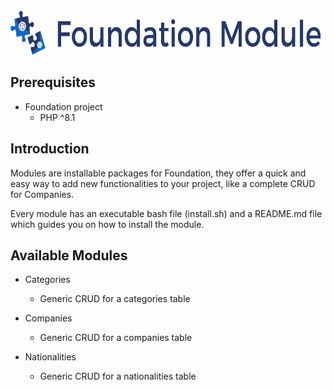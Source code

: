 <br />
<div align="center">
  <a href="#">
    <img src="./logo.png" alt="Logo" height="70">
  </a>
</div>


## Prerequisites

* Foundation project
  * PHP ^8.1

## Introduction

Modules are installable packages for Foundation, they offer a quick and easy way to add new functionalities
to your project, like a complete CRUD for Companies. 

Every module has an executable bash file (install.sh) and a README.md file which guides you on 
how to install the module.

## Available Modules

* Categories
  * Generic CRUD for a categories table

* Companies
  * Generic CRUD for a companies table

* Nationalities
  * Generic CRUD for a nationalities table

